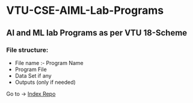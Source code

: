 # VTU-CSE-AIML-Lab-Programs 

## AI and ML lab Programs as per VTU 18-Scheme 

### File structure:
- File name :- Program Name
- Program File
- Data Set if any
- Outputs (only if needed)


Go to -> [Index Repo](https://github.com/SANJAY-NT/VTU-Resources)

